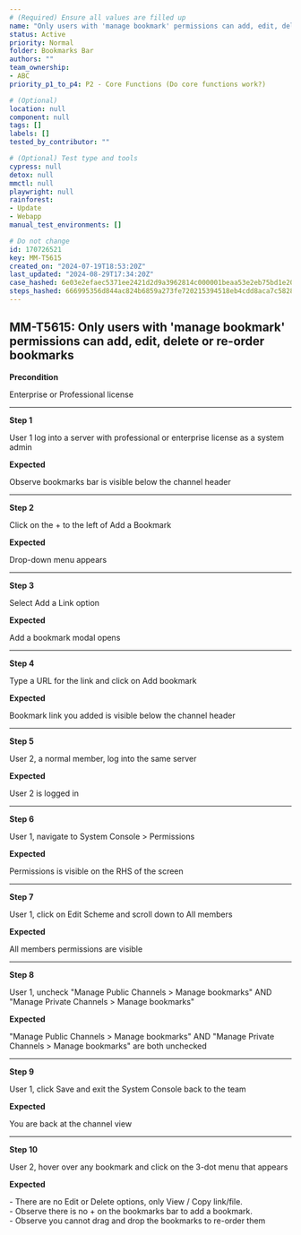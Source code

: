```yaml
---
# (Required) Ensure all values are filled up
name: "Only users with 'manage bookmark' permissions can add, edit, delete or re-order bookmarks"
status: Active
priority: Normal
folder: Bookmarks Bar
authors: ""
team_ownership:
- ABC
priority_p1_to_p4: P2 - Core Functions (Do core functions work?)

# (Optional)
location: null
component: null
tags: []
labels: []
tested_by_contributor: ""

# (Optional) Test type and tools
cypress: null
detox: null
mmctl: null
playwright: null
rainforest:
- Update
- Webapp
manual_test_environments: []

# Do not change
id: 170726521
key: MM-T5615
created_on: "2024-07-19T18:53:20Z"
last_updated: "2024-08-29T17:34:20Z"
case_hashed: 6e03e2efaec5371ee2421d2d9a3962814c000001beaa53e2eb75bd1e203a6fde5949bc430dfffbaca67679bcf7746201
steps_hashed: 666995356d844ac824b6859a273fe720215394518eb4cdd8aca7c5828d6e32383939283f414f58c89e94df1831d82a9d
---
```


<!-- (Auto-generated) Based on frontmatter's "key" and "name" -->

## MM-T5615: Only users with 'manage bookmark' permissions can add, edit, delete or re-order bookmarks

**Precondition**

Enterprise or Professional license

---

**Step 1**

User 1 log into a server with professional or enterprise license as a system admin

**Expected**

Observe bookmarks bar is visible below the channel header

---

**Step 2**

Click on the + to the left of Add a Bookmark

**Expected**

Drop-down menu appears

---

**Step 3**

Select Add a Link option

**Expected**

Add a bookmark modal opens

---

**Step 4**

Type a URL for the link and click on Add bookmark

**Expected**

Bookmark link you added is visible below the channel header

---

**Step 5**

User 2, a normal member, log into the same server

**Expected**

User 2 is logged in

---

**Step 6**

User 1, navigate to System Console > Permissions

**Expected**

Permissions is visible on the RHS of the screen

---

**Step 7**

User 1, click on Edit Scheme and scroll down to All members

**Expected**

All members permissions are visible

---

**Step 8**

User 1, uncheck "Manage Public Channels > Manage bookmarks" AND "Manage Private Channels > Manage bookmarks"

**Expected**

"Manage Public Channels > Manage bookmarks" AND "Manage Private Channels > Manage bookmarks" are both unchecked

---

**Step 9**

User 1, click Save and exit the System Console back to the team

**Expected**

You are back at the channel view

---

**Step 10**

User 2, hover over any bookmark and click on the 3-dot menu that appears

**Expected**

\- There are no Edit or Delete options, only View / Copy link/file.\
\- Observe there is no + on the bookmarks bar to add a bookmark.\
\- Observe you cannot drag and drop the bookmarks to re-order them
